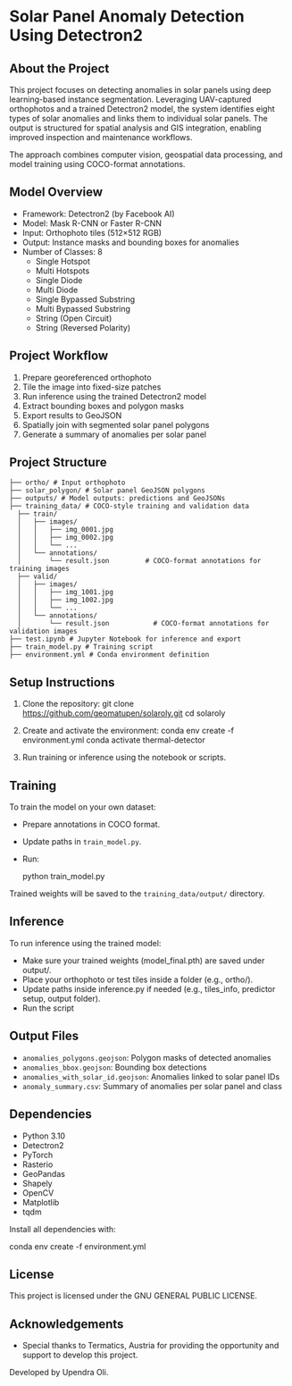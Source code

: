 # Solar Panel Anomaly Detection Using Detectron2

## About the Project

This project focuses on detecting anomalies in solar panels using deep learning-based instance segmentation. Leveraging UAV-captured orthophotos and a trained Detectron2 model, the system identifies eight types of solar anomalies and links them to individual solar panels. The output is structured for spatial analysis and GIS integration, enabling improved inspection and maintenance workflows.

The approach combines computer vision, geospatial data processing, and model training using COCO-format annotations.

## Model Overview

- Framework: Detectron2 (by Facebook AI)
- Model: Mask R-CNN or Faster R-CNN
- Input: Orthophoto tiles (512×512 RGB)
- Output: Instance masks and bounding boxes for anomalies
- Number of Classes: 8
  - Single Hotspot
  - Multi Hotspots
  - Single Diode
  - Multi Diode
  - Single Bypassed Substring
  - Multi Bypassed Substring
  - String (Open Circuit)
  - String (Reversed Polarity)

## Project Workflow

1. Prepare georeferenced orthophoto
2. Tile the image into fixed-size patches
3. Run inference using the trained Detectron2 model
4. Extract bounding boxes and polygon masks
5. Export results to GeoJSON
6. Spatially join with segmented solar panel polygons
7. Generate a summary of anomalies per solar panel

## Project Structure
```
├── ortho/ # Input orthophoto
├── solar_polygon/ # Solar panel GeoJSON polygons
├── outputs/ # Model outputs: predictions and GeoJSONs
├── training_data/ # COCO-style training and validation data
  ├── train/
  │   ├── images/
  │   │   ├── img_0001.jpg
  │   │   ├── img_0002.jpg
  │   │   └── ...
  │   └── annotations/
  │       └── result.json         # COCO-format annotations for training images
  ├── valid/
  │   ├── images/
  │   │   ├── img_1001.jpg
  │   │   ├── img_1002.jpg
  │   │   └── ...
  │   └── annotations/
  │       └── result.json           # COCO-format annotations for validation images
├── test.ipynb # Jupyter Notebook for inference and export
├── train_model.py # Training script
├── environment.yml # Conda environment definition
```


## Setup Instructions

1. Clone the repository:
   git clone https://github.com/geomatupen/solaroly.git
   cd solaroly

2. Create and activate the environment:
   conda env create -f environment.yml
   conda activate thermal-detector

3. Run training or inference using the notebook or scripts.

## Training

To train the model on your own dataset:

- Prepare annotations in COCO format.
- Update paths in `train_model.py`.
- Run:

  python train_model.py

Trained weights will be saved to the `training_data/output/` directory.

## Inference

To run inference using the trained model:

- Make sure your trained weights (model_final.pth) are saved under output/.
- Place your orthophoto or test tiles inside a folder (e.g., ortho/).
- Update paths inside inference.py if needed (e.g., tiles_info, predictor setup, output folder).
- Run the script

## Output Files

- `anomalies_polygons.geojson`: Polygon masks of detected anomalies
- `anomalies_bbox.geojson`: Bounding box detections
- `anomalies_with_solar_id.geojson`: Anomalies linked to solar panel IDs
- `anomaly_summary.csv`: Summary of anomalies per solar panel and class

## Dependencies

- Python 3.10
- Detectron2
- PyTorch
- Rasterio
- GeoPandas
- Shapely
- OpenCV
- Matplotlib
- tqdm

Install all dependencies with:

   conda env create -f environment.yml

## License

This project is licensed under the GNU GENERAL PUBLIC LICENSE.

## Acknowledgements
- Special thanks to Termatics, Austria for providing the opportunity and support to develop this project.

Developed by Upendra Oli.
